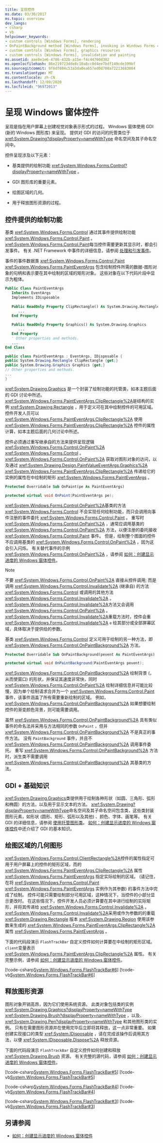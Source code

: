 ```yaml
---
title: 呈现控件
ms.date: 03/30/2017
ms.topic: overview
dev_langs:
- csharp
- vb
helpviewer_keywords:
- custom controls [Windows Forms], rendering
- OnPaintBackground method [Windows Forms], invoking in Windows Forms custom controls
- custom controls [Windows Forms], graphics resources
- custom controls [Windows Forms], invalidation and painting
ms.assetid: aae8e1e6-4786-432b-a15e-f4c44760d302
ms.openlocfilehash: 86e219723dde8c10a8cc0d4ee7bdf149cde399bf
ms.sourcegitcommit: 9f6df084c53a3da0ea657ed0d708a72213683084
ms.translationtype: MT
ms.contentlocale: zh-CN
ms.lasthandoff: 12/09/2020
ms.locfileid: "96972013"
---
```

# <a name="rendering-a-windows-forms-control"></a>呈现 Windows 窗体控件

呈现是指在用户屏幕上创建视觉对象表示形式的过程。 Windows 窗体使用 GDI (新的 Windows 图形库) 来呈现。 提供对 GDI 的访问的托管类位于 <xref:System.Drawing?displayProperty=nameWithType> 命名空间及其子命名空间中。  
  
 控件呈现涉及以下元素：  
  
- 基类提供的绘制功能 <xref:System.Windows.Forms.Control?displayProperty=nameWithType> 。  
  
- GDI 图形库的重要元素。  
  
- 绘图区域的几何。  
  
- 用于释放图形资源的过程。  
  
## <a name="drawing-functionality-provided-by-control"></a>控件提供的绘制功能  

 基类 <xref:System.Windows.Forms.Control> 通过其事件提供绘制功能 <xref:System.Windows.Forms.Control.Paint> 。 <xref:System.Windows.Forms.Control.Paint>每当控件需要更新其显示时，都会引发事件。 有关 .NET Framework 中事件的详细信息，请参阅 [处理和引发事件](/dotnet/standard/events/index)。  
  
 事件的事件数据类 <xref:System.Windows.Forms.Control.Paint> <xref:System.Windows.Forms.PaintEventArgs> 包含绘制控件所需的数据-图形对象的句柄和表示要在其中绘制的区域的矩形对象。 这些对象在以下代码片段中显示为粗体。  
  
```vb  
Public Class PaintEventArgs  
   Inherits EventArgs  
   Implements IDisposable  
  
   Public ReadOnly Property ClipRectangle() As System.Drawing.Rectangle  
      ...  
   End Property  
  
   Public ReadOnly Property Graphics() As System.Drawing.Graphics  
      ...  
   End Property  
   ' Other properties and methods.  
   ...  
End Class  
```  
  
```csharp  
public class PaintEventArgs : EventArgs, IDisposable {  
public System.Drawing.Rectangle ClipRectangle {get;}  
public System.Drawing.Graphics Graphics {get;}  
// Other properties and methods.  
...  
}  
```  
  
 <xref:System.Drawing.Graphics> 是一个封装了绘制功能的托管类，如本主题后面的 GDI 讨论中所述。 <xref:System.Windows.Forms.PaintEventArgs.ClipRectangle%2A>是结构的实例 <xref:System.Drawing.Rectangle> ，用于定义可在其中绘制控件的可用区域。 控件开发人员可以 <xref:System.Windows.Forms.PaintEventArgs.ClipRectangle%2A> 使用 <xref:System.Windows.Forms.PaintEventArgs.ClipRectangle%2A> 控件的属性计算，如本主题后面的几何讨论中所述。  
  
 控件必须通过重写继承自的方法来提供呈现逻辑 <xref:System.Windows.Forms.Control.OnPaint%2A> <xref:System.Windows.Forms.Control> 。 <xref:System.Windows.Forms.Control.OnPaint%2A> 获取对图形对象的访问，以及通过 <xref:System.Drawing.Design.PaintValueEventArgs.Graphics%2A> <xref:System.Windows.Forms.PaintEventArgs.ClipRectangle%2A> 传递给它的实例的属性在中绘制的矩形 <xref:System.Windows.Forms.PaintEventArgs> 。  
  
```vb  
Protected Overridable Sub OnPaint(pe As PaintEventArgs)  
```  
  
```csharp  
protected virtual void OnPaint(PaintEventArgs pe);  
```  
  
 <xref:System.Windows.Forms.Control.OnPaint%2A>基类的方法 <xref:System.Windows.Forms.Control> 不会实现任何绘制功能，而只会调用向事件注册的事件委托 <xref:System.Windows.Forms.Control.Paint> 。 重写时 <xref:System.Windows.Forms.Control.OnPaint%2A> ，通常应调用基类的 <xref:System.Windows.Forms.Control.OnPaint%2A> 方法，以便注册的委托接收 <xref:System.Windows.Forms.Control.Paint> 事件。 但是，绘制整个图面的控件不应调用基类的 <xref:System.Windows.Forms.Control.OnPaint%2A> ，因为这会引入闪烁。 有关替代事件的示例 <xref:System.Windows.Forms.Control.OnPaint%2A> ，请参阅 [如何：创建显示进度的 Windows 窗体控件](how-to-create-a-windows-forms-control-that-shows-progress.md)。  
  
> [!NOTE]
> 不要 <xref:System.Windows.Forms.Control.OnPaint%2A> 直接从控件调用; 而是调用 <xref:System.Windows.Forms.Control.Invalidate%2A> (继承自) 的方法 <xref:System.Windows.Forms.Control> 或调用的其他方法 <xref:System.Windows.Forms.Control.Invalidate%2A> 。 <xref:System.Windows.Forms.Control.Invalidate%2A>方法又会调用 <xref:System.Windows.Forms.Control.OnPaint%2A> 。 <xref:System.Windows.Forms.Control.Invalidate%2A>重载方法时，控件会重 <xref:System.Windows.Forms.Control.Invalidate%2A> `e` 绘其部分或全部屏幕区域，具体取决于提供给的参数。  
  
 基类 <xref:System.Windows.Forms.Control> 定义可用于绘制的另一种方法，即 <xref:System.Windows.Forms.Control.OnPaintBackground%2A> 方法。  
  
```vb  
Protected Overridable Sub OnPaintBackground(pevent As PaintEventArgs)  
```  
  
```csharp  
protected virtual void OnPaintBackground(PaintEventArgs pevent);  
```  
  
 <xref:System.Windows.Forms.Control.OnPaintBackground%2A> 绘制背景 (，从而使窗口) 的形状，并保证其速度非常快，同时 <xref:System.Windows.Forms.Control.OnPaint%2A> 绘制详细信息并可能比较慢，因为单个绘制请求合并为一个 <xref:System.Windows.Forms.Control.Paint> 事件，该事件涵盖了所有需要重新绘制的区域。 例如， <xref:System.Windows.Forms.Control.OnPaintBackground%2A> 如果想要绘制控件的渐变颜色背景，则可能需要调用。  
  
 虽然 <xref:System.Windows.Forms.Control.OnPaintBackground%2A> 具有类似事件的命名法并采用与方法相同的参数 `OnPaint` ，但并 <xref:System.Windows.Forms.Control.OnPaintBackground%2A> 不是真正的事件方法。 没有 `PaintBackground` 事件，并且不 <xref:System.Windows.Forms.Control.OnPaintBackground%2A> 调用事件委托。 重写 <xref:System.Windows.Forms.Control.OnPaintBackground%2A> 方法时，派生类不需要调用 <xref:System.Windows.Forms.Control.OnPaintBackground%2A> 其基类的方法。  
  
## <a name="gdi-basics"></a>GDI + 基础知识  

 <xref:System.Drawing.Graphics>类提供用于绘制各种形状（如圆、三角形、弧形和椭圆）的方法，以及用于显示文本的方法。 <xref:System.Drawing?displayProperty=nameWithType>命名空间及其子命名空间包含类，这些类封装图形元素，如形状 (圆形、矩形、弧形以及其他) 、颜色、字体、画笔等。 有关 GDI 的详细信息，请参阅 [使用托管图形类](../advanced/using-managed-graphics-classes.md)。 [如何：创建显示进度的 Windows 窗体控件](how-to-create-a-windows-forms-control-that-shows-progress.md)中还介绍了 GDI 的基本知识。  
  
## <a name="geometry-of-the-drawing-region"></a>绘图区域的几何图形  

 <xref:System.Windows.Forms.Control.ClientRectangle%2A>控件的属性指定可用于用户屏幕上的控件的矩形区域，而的 <xref:System.Windows.Forms.PaintEventArgs.ClipRectangle%2A> 属性 <xref:System.Windows.Forms.PaintEventArgs> 指定实际绘制的区域。  (请记住，在将 <xref:System.Windows.Forms.Control.Paint> <xref:System.Windows.Forms.PaintEventArgs> 实例作为其参数) 的事件方法中完成了绘制。 控件可能只需要绘制部分可用区域，这种情况下，当控件的小部分显示更改时。 在这些情况下，控件开发人员必须计算要在其中进行绘制的实际矩形，并将其传递给 <xref:System.Windows.Forms.Control.Invalidate%2A> 。 <xref:System.Windows.Forms.Control.Invalidate%2A>采用或作为参数的的重载 <xref:System.Drawing.Rectangle> 版本 <xref:System.Drawing.Region> 使用该参数来生成的 <xref:System.Windows.Forms.PaintEventArgs.ClipRectangle%2A> 属性 <xref:System.Windows.Forms.PaintEventArgs> 。  
  
 下面的代码段演示 `FlashTrackBar` 自定义控件如何计算要在中绘制的矩形区域。 `client`变量表示 <xref:System.Windows.Forms.PaintEventArgs.ClipRectangle%2A> 属性。 有关完整示例，请参阅 [如何：创建显示进度的 Windows 窗体控件](how-to-create-a-windows-forms-control-that-shows-progress.md)。  
  
 [!code-csharp[System.Windows.Forms.FlashTrackBar#6](~/samples/snippets/csharp/VS_Snippets_Winforms/System.Windows.Forms.FlashTrackBar/CS/FlashTrackBar.cs#6)]
 [!code-vb[System.Windows.Forms.FlashTrackBar#6](~/samples/snippets/visualbasic/VS_Snippets_Winforms/System.Windows.Forms.FlashTrackBar/VB/FlashTrackBar.vb#6)]  
  
## <a name="freeing-graphics-resources"></a>释放图形资源  

 图形对象开销高昂，因为它们使用系统资源。 此类对象包括类的实例 <xref:System.Drawing.Graphics?displayProperty=nameWithType> <xref:System.Drawing.Brush?displayProperty=nameWithType> ，以及、 <xref:System.Drawing.Pen?displayProperty=nameWithType> 和其他图形类的实例。 只有在需要图形资源并在使用完毕后立即将其释放，这一点非常重要。 如果创建实现接口的类型 <xref:System.IDisposable> ，请在完成该操作后调用其方法，以便 <xref:System.IDisposable.Dispose%2A> 释放资源。  
  
 下面的代码段演示 `FlashTrackBar` 自定义控件如何创建和释放 <xref:System.Drawing.Brush> 资源。 有关完整的源代码，请参阅 [如何：创建显示进度的 Windows 窗体控件](how-to-create-a-windows-forms-control-that-shows-progress.md)。  
  
 [!code-csharp[System.Windows.Forms.FlashTrackBar#5](~/samples/snippets/csharp/VS_Snippets_Winforms/System.Windows.Forms.FlashTrackBar/CS/FlashTrackBar.cs#5)]
 [!code-vb[System.Windows.Forms.FlashTrackBar#5](~/samples/snippets/visualbasic/VS_Snippets_Winforms/System.Windows.Forms.FlashTrackBar/VB/FlashTrackBar.vb#5)]  
  
 [!code-csharp[System.Windows.Forms.FlashTrackBar#4](~/samples/snippets/csharp/VS_Snippets_Winforms/System.Windows.Forms.FlashTrackBar/CS/FlashTrackBar.cs#4)]
 [!code-vb[System.Windows.Forms.FlashTrackBar#4](~/samples/snippets/visualbasic/VS_Snippets_Winforms/System.Windows.Forms.FlashTrackBar/VB/FlashTrackBar.vb#4)]  
  
 [!code-csharp[System.Windows.Forms.FlashTrackBar#3](~/samples/snippets/csharp/VS_Snippets_Winforms/System.Windows.Forms.FlashTrackBar/CS/FlashTrackBar.cs#3)]
 [!code-vb[System.Windows.Forms.FlashTrackBar#3](~/samples/snippets/visualbasic/VS_Snippets_Winforms/System.Windows.Forms.FlashTrackBar/VB/FlashTrackBar.vb#3)]  
  
## <a name="see-also"></a>另请参阅

- [如何：创建显示进度的 Windows 窗体控件](how-to-create-a-windows-forms-control-that-shows-progress.md)
